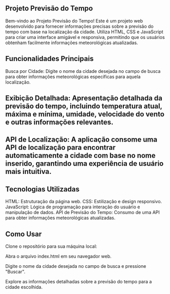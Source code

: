 ## Projeto Previsão do Tempo
Bem-vindo ao Projeto Previsão do Tempo! Este é um projeto web desenvolvido para fornecer informações precisas sobre a previsão do tempo com base na localização da cidade. Utiliza HTML, CSS e JavaScript para criar uma interface amigável e responsiva, permitindo que os usuários obtenham facilmente informações meteorológicas atualizadas.

## Funcionalidades Principais
Busca por Cidade: Digite o nome da cidade desejada no campo de busca para obter informações meteorológicas específicas para aquela localização.

## Exibição Detalhada: Apresentação detalhada da previsão do tempo, incluindo temperatura atual, máxima e mínima, umidade, velocidade do vento e outras informações relevantes.

## API de Localização: A aplicação consome uma API de localização para encontrar automaticamente a cidade com base no nome inserido, garantindo uma experiência de usuário mais intuitiva.

## Tecnologias Utilizadas
HTML: Estruturação da página web.
CSS: Estilização e design responsivo.
JavaScript: Lógica de programação para interação do usuário e manipulação de dados.
API de Previsão do Tempo: Consumo de uma API para obter informações meteorológicas atualizadas.

## Como Usar
Clone o repositório para sua máquina local:

Abra o arquivo index.html em seu navegador web.

Digite o nome da cidade desejada no campo de busca e pressione "Buscar".

Explore as informações detalhadas sobre a previsão do tempo para a cidade escolhida.

